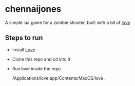 # chennaijones
A simple lua game for a zombie shooter, built with a bit of [love](https://love2d.org/)

## Steps to run

- Install [Love](https://love2d.org/)
- Clone this repo and cd into it
- Run love inside the repo
  
  /Applications/love.app/Contents/MacOS/love .
